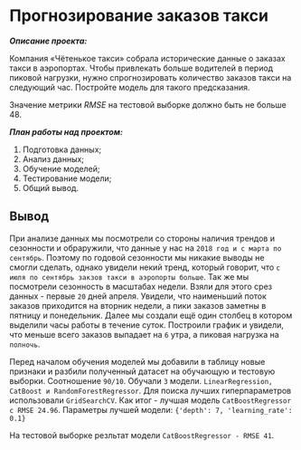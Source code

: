 # Прогнозирование заказов такси
***Описание проекта:*** 

Компания «Чётенькое такси» собрала исторические данные о заказах такси в аэропортах. Чтобы привлекать больше водителей в период пиковой нагрузки, нужно спрогнозировать количество заказов такси на следующий час. Постройте модель для такого предсказания.

Значение метрики *RMSE* на тестовой выборке должно быть не больше 48.

***План работы над проектом:***

1. Подготовка данных; 
2. Анализ данных;
3. Обучение моделей;
4. Тестирование модели;
5. Общий вывод.

## Вывод
При анализе данных мы посмотрели со стороны наличия трендов и сезонности и обраружили, что данные у нас на `2018 год и с марта по сентябрь`. Поэтому по годовой сезонности мы никакие выводы не смогли сделать, однако увидели некий тренд, который говорит, что `с июля по сентябрь закзов такси в аэропорты больше`. Так же мы посмотрели сезонность в масштабах недели. Взяли для этого срез данных - первые `20` дней апреля. Увидели, что наименьший поток заказов приходится на вторник недели, а пики заказов заметны в пятницу и понедельник. Далее мы создали ещё один столбец в котором выделили часы работы в течение суток. Построили график и увидели, что меньше всего заказов выпадает на `6` утра, а пиковая нагрузка на `полночь`.

Перед началом обучения моделей мы добавили в таблицу новые признаки и разбили полученный датасет на обучающую и тестовую выборки. Соотношение `90/10`. Обучали `3` модели. `LinearRegression, CatBoost и RandomForestRegressor`. Для поиска лучших гиперпараметров использовали `GridSearchCV`. Как итог - лучшая модель `CatBoostRegressor с RMSE 24.96`. Параметры лучшей модели: `{'depth': 7, 'learning_rate': 0.1}`

На тестовой выборке резльтат модели `CatBoostRegressor - RMSE 41`.
